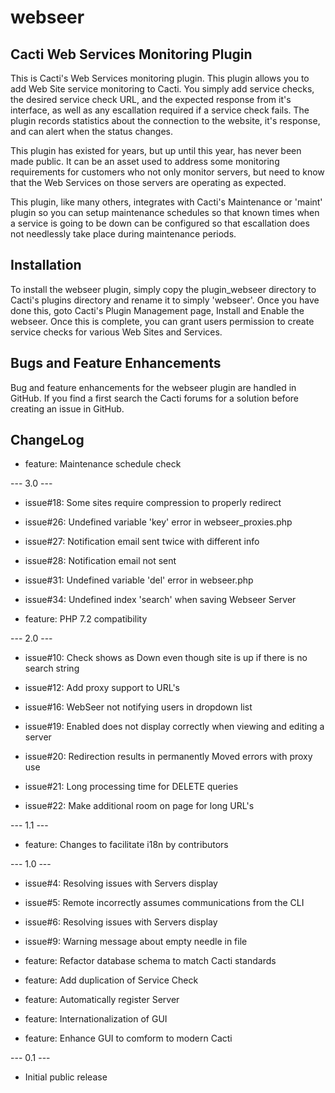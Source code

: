 # webseer

## Cacti Web Services Monitoring Plugin

This is Cacti's Web Services monitoring plugin. This plugin allows you to add
Web Site service monitoring to Cacti. You simply add service checks, the desired
service check URL, and the expected response from it's interface, as well as any
escallation required if a service check fails. The plugin records statistics
about the connection to the website, it's response, and can alert when the
status changes.

This plugin has existed for years, but up until this year, has never been made
public. It can be an asset used to address some monitoring requirements for
customers who not only monitor servers, but need to know that the Web Services
on those servers are operating as expected.

This plugin, like many others, integrates with Cacti's Maintenance or 'maint'
plugin so you can setup maintenance schedules so that known times when a service
is going to be down can be configured so that escallation does not needlessly
take place during maintenance periods.

## Installation

To install the webseer plugin, simply copy the plugin_webseer directory to
Cacti's plugins directory and rename it to simply 'webseer'. Once you have done
this, goto Cacti's Plugin Management page, Install and Enable the webseer. Once
this is complete, you can grant users permission to create service checks for
various Web Sites and Services.

## Bugs and Feature Enhancements

Bug and feature enhancements for the webseer plugin are handled in GitHub. If
you find a first search the Cacti forums for a solution before creating an issue
in GitHub.

## ChangeLog

* feature:  Maintenance schedule check

--- 3.0 ---

* issue#18: Some sites require compression to properly redirect

* issue#26: Undefined variable 'key' error in webseer_proxies.php

* issue#27: Notification email sent twice with different info

* issue#28: Notification email not sent

* issue#31: Undefined variable 'del' error in webseer.php

* issue#34: Undefined index 'search' when saving Webseer Server

* feature: PHP 7.2 compatibility

--- 2.0 ---

* issue#10: Check shows as Down even though site is up if there is no search
  string

* issue#12: Add proxy support to URL's

* issue#16: WebSeer not notifying users in dropdown list

* issue#19: Enabled does not display correctly when viewing and editing a server

* issue#20: Redirection results in permanently Moved errors with proxy use

* issue#21: Long processing time for DELETE queries

* issue#22: Make additional room on page for long URL's

--- 1.1 ---

* feature: Changes to facilitate i18n by contributors

--- 1.0 ---

* issue#4: Resolving issues with Servers display

* issue#5: Remote incorrectly assumes communications from the CLI

* issue#6: Resolving issues with Servers display

* issue#9: Warning message about empty needle in file

* feature: Refactor database schema to match Cacti standards

* feature: Add duplication of Service Check

* feature: Automatically register Server

* feature: Internationalization of GUI

* feature: Enhance GUI to comform to modern Cacti

--- 0.1 ---

* Initial public release


